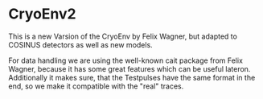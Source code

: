 # CryoEnv2
This is a new Varsion of the CryoEnv by Felix Wagner, but adapted to COSINUS detectors as well as new models.

For data handling we are using the well-known cait package from Felix Wagner, because it has some great features which can be useful lateron. Additionally it makes sure, that the Testpulses have the same format in the end, so we make it compatible with the "real" traces.